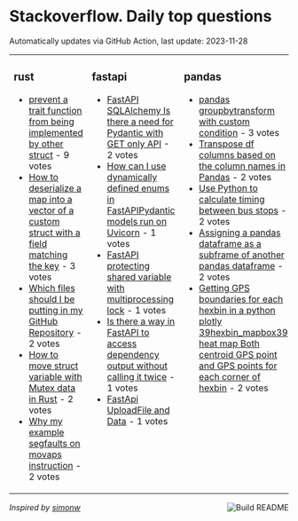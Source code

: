 # Stackoverflow. Daily top questions 

Automatically updates via GitHub Action, last update: <!-- date starts -->2023-11-28<!-- date ends -->


<table><tr><td valign="top" width="33%">

### rust
<!-- rust starts -->
* [prevent a trait function from being implemented by other struct](https://stackoverflow.com/questions/77562161/prevent-a-trait-function-from-being-implemented-by-other-struct) - 9 votes
* [How to deserialize a map into a vector of a custom struct with a field matching the key](https://stackoverflow.com/questions/77554754/how-to-deserialize-a-map-into-a-vector-of-a-custom-struct-with-a-field-matching) - 3 votes
* [Which files should I be putting in my GitHub Repository](https://stackoverflow.com/questions/77555851/which-files-should-i-be-putting-in-my-github-repository) - 2 votes
* [How to move struct variable with Mutex data in Rust](https://stackoverflow.com/questions/77557891/how-to-move-struct-variable-with-mutex-data-in-rust) - 2 votes
* [Why my example segfaults on movaps instruction](https://stackoverflow.com/questions/77556886/why-my-example-segfaults-on-movaps-instruction) - 2 votes
<!-- rust ends -->
</td><td valign="top" width="34%">


### fastapi
<!-- fastapi starts -->
* [FastAPI SQLAlchemy  Is there a need for Pydantic with GET only API](https://stackoverflow.com/questions/77561300/fastapi-sqlalchemy-is-there-a-need-for-pydantic-with-get-only-api) - 2 votes
* [How can I use dynamically defined enums in FastAPIPydantic models run on Uvicorn](https://stackoverflow.com/questions/77566386/how-can-i-use-dynamically-defined-enums-in-fastapi-pydantic-models-run-on-uvicor) - 1 votes
* [FastAPI protecting shared variable with multiprocessing lock](https://stackoverflow.com/questions/77557706/fastapi-protecting-shared-variable-with-multiprocessing-lock) - 1 votes
* [Is there a way in FastAPI to access dependency output without calling it twice](https://stackoverflow.com/questions/77556479/is-there-a-way-in-fastapi-to-access-dependency-output-without-calling-it-twice) - 1 votes
* [FastApi UploadFile and Data](https://stackoverflow.com/questions/77556293/fastapi-uploadfile-and-data) - 1 votes
<!-- fastapi ends -->
</td><td valign="top" width="34%">


### pandas
<!-- pandas starts -->
* [pandas groupbytransform with custom condition](https://stackoverflow.com/questions/77564682/pandas-groupby-transform-with-custom-condition) - 3 votes
* [Transpose df columns based on the column names in Pandas](https://stackoverflow.com/questions/77554214/transpose-df-columns-based-on-the-column-names-in-pandas) - 2 votes
* [Use Python to calculate timing between bus stops](https://stackoverflow.com/questions/77558347/use-python-to-calculate-timing-between-bus-stops) - 2 votes
* [Assigning a pandas dataframe as a subframe of another pandas dataframe](https://stackoverflow.com/questions/77565663/assigning-a-pandas-dataframe-as-a-subframe-of-another-pandas-dataframe) - 2 votes
* [Getting GPS boundaries for each hexbin in a python plotly 39hexbin_mapbox39 heat map  Both centroid GPS point and GPS points for each corner of hexbin](https://stackoverflow.com/questions/77561341/getting-gps-boundaries-for-each-hexbin-in-a-python-plotly-hexbin-mapbox-heat-m) - 2 votes
<!-- pandas ends -->
</td></tr></table>

<a href="https://github.com/hp0404/hp0404/actions"><img src="https://github.com/hp0404/hp0404/workflows/Build%20README/badge.svg" align="right" alt="Build README"></a> <p>*Inspired by  [simonw](https://github.com/simonw/simonw)*</p>
